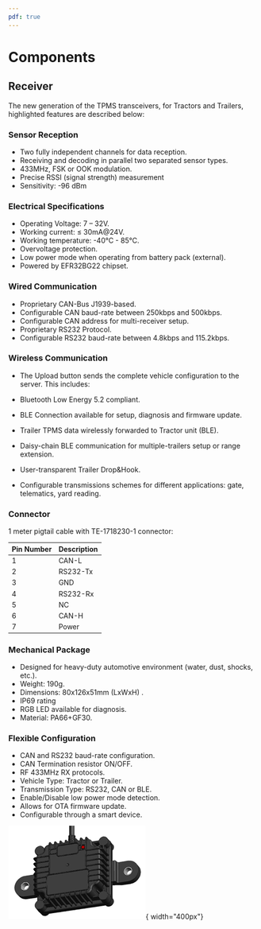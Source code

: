 ```yaml
---
pdf: true
---
```


# Components

## Receiver

The new generation of the TPMS transceivers, for Tractors and Trailers, highlighted features are described below:

### Sensor Reception

- Two fully independent channels for data reception.
- Receiving and decoding in parallel two separated sensor types.
- 433MHz, FSK or OOK modulation.
- Precise RSSI (signal strength) measurement
- Sensitivity: -96 dBm

### Electrical Specifications

- Operating Voltage: 7 – 32V.
- Working current: ≤ 30mA@24V.
- Working temperature: -40°C - 85°C.
- Overvoltage protection.
- Low power mode when operating from battery pack (external).
- Powered by EFR32BG22 chipset.

### Wired Communication

- Proprietary CAN-Bus J1939-based.
- Configurable CAN baud-rate between 250kbps and 500kbps.
- Configurable CAN address for multi-receiver setup.
- Proprietary RS232 Protocol.
- Configurable RS232 baud-rate between 4.8kbps and 115.2kbps.
  
### Wireless Communication

- The Upload button sends the complete vehicle configuration to the server. This includes:
  
- Bluetooth Low Energy 5.2 compliant.
- BLE Connection available for setup, diagnosis and firmware update.
- Trailer TPMS data wirelessly forwarded to Tractor unit (BLE).
- Daisy-chain BLE communication for multiple-trailers setup or range extension.
- User-transparent Trailer Drop&Hook.
- Configurable transmissions schemes for different applications: gate, telematics, yard reading.

### Connector

1 meter pigtail cable with TE-1718230-1 connector:

|**Pin Number** | **Description**                        |
|----------------|--------|
| 1  | CAN-L        |
| 2  | RS232-Tx     |
| 3  | GND          |
| 4  | RS232-Rx     |
| 5  | NC           |
| 6  | CAN-H        |
| 7  | Power        |

### Mechanical Package

- Designed for heavy-duty automotive environment (water, dust, shocks, etc.).
- Weight: 190g.
- Dimensions: 80x126x51mm (LxWxH) .
- IP69 rating
- RGB LED available for diagnosis.
- Material: PA66+GF30.

### Flexible Configuration

- CAN and RS232 baud-rate configuration.
- CAN Termination resistor ON/OFF.
- RF 433MHz RX protocols.
- Vehicle Type: Tractor or Trailer.
- Transmission Type: RS232, CAN or BLE.
- Enable/Disable low power mode detection.
- Allows for OTA firmware update.
- Configurable through a smart device.

![App Screenshot](images/receiver.png){ width="400px"}
